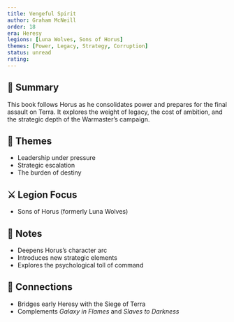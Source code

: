 ```yaml
---
title: Vengeful Spirit  
author: Graham McNeill  
order: 18  
era: Heresy  
legions: [Luna Wolves, Sons of Horus]  
themes: [Power, Legacy, Strategy, Corruption]  
status: unread  
rating:  
---
```


## 🧭 Summary  
This book follows Horus as he consolidates power and prepares for the final assault on Terra. It explores the weight of legacy, the cost of ambition, and the strategic depth of the Warmaster’s campaign.

## 🧠 Themes  
- Leadership under pressure  
- Strategic escalation  
- The burden of destiny  

## ⚔️ Legion Focus  
- Sons of Horus (formerly Luna Wolves)  

## 📝 Notes  
- Deepens Horus’s character arc  
- Introduces new strategic elements  
- Explores the psychological toll of command  

## 🔗 Connections  
- Bridges early Heresy with the Siege of Terra  
- Complements *Galaxy in Flames* and *Slaves to Darkness*  